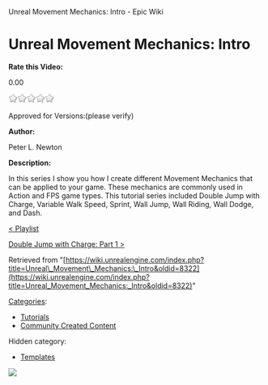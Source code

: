 Unreal Movement Mechanics: Intro - Epic Wiki                    

Unreal Movement Mechanics: Intro
================================

**Rate this Video:**

0.00

![](/extensions/VoteNY/images/star_off.gif)![](/extensions/VoteNY/images/star_off.gif)![](/extensions/VoteNY/images/star_off.gif)![](/extensions/VoteNY/images/star_off.gif)![](/extensions/VoteNY/images/star_off.gif)

Approved for Versions:(please verify)

**Author:**

Peter L. Newton

**Description:**

In this series I show you how I create different Movement Mechanics that can be applied to your game. These mechanics are commonly used in Action and FPS game types. This tutorial series included Double Jump with Charge, Variable Walk Speed, Sprint, Wall Jump, Wall Riding, Wall Dodge, and Dash.

  

[< Playlist](/Unreal_Movement_Mechanics_Playlist "Unreal Movement Mechanics Playlist")

[Double Jump with Charge: Part 1 >](/Unreal_Movement_Mechanics:_Double_Jump_with_Charge:_Part_1 "Unreal Movement Mechanics: Double Jump with Charge: Part 1")

Retrieved from "[https://wiki.unrealengine.com/index.php?title=Unreal\_Movement\_Mechanics:\_Intro&oldid=8322](https://wiki.unrealengine.com/index.php?title=Unreal_Movement_Mechanics:_Intro&oldid=8322)"

[Categories](/Special:Categories "Special:Categories"):

*   [Tutorials](/Category:Tutorials "Category:Tutorials")
*   [Community Created Content](/Category:Community_Created_Content "Category:Community Created Content")

Hidden category:

*   [Templates](/Category:Templates "Category:Templates")

  ![](https://tracking.unrealengine.com/track.png)